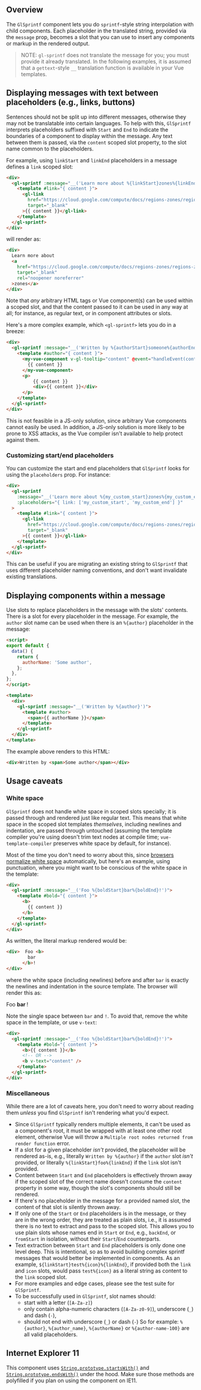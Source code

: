 ## Overview

The `GlSprintf` component lets you do `sprintf`-style string interpolation with
child components. Each placeholder in the translated string, provided via the
`message` prop, becomes a slot that you can use to insert any components or
markup in the rendered output.

> NOTE: `gl-sprintf` does not translate the message for you; you must provide
> it already translated. In the following examples, it is assumed that
> a `gettext`-style `__` translation function is available in your Vue
> templates.

## Displaying messages with text between placeholders (e.g., links, buttons)

Sentences should not be split up into different messages, otherwise they may
not be translatable into certain languages. To help with this, `GlSprintf`
interprets placeholders suffixed with `Start` and `End` to indicate the
boundaries of a component to display within the message. Any text between
them is passed, via the `content` scoped slot property, to the slot name common
to the placeholders.

For example, using `linkStart` and `linkEnd` placeholders in a message defines
a `link` scoped slot:

```html
<div>
  <gl-sprintf :message="__('Learn more about %{linkStart}zones%{linkEnd}')">
    <template #link="{ content }">
      <gl-link
        href="https://cloud.google.com/compute/docs/regions-zones/regions-zones"
        target="_blank"
      >{{ content }}</gl-link>
    </template>
  </gl-sprintf>
</div>
```

will render as:

```html
<div>
  Learn more about
  <a
    href="https://cloud.google.com/compute/docs/regions-zones/regions-zones"
    target="_blank"
    rel="noopener noreferrer"
  >zones</a>
</div>
```

Note that _any_ arbitrary HTML tags or Vue component(s) can be used within
a scoped slot, and that the content passed to it can be used in any way at all;
for instance, as regular text, or in component attributes or slots.

Here's a more complex example, which `<gl-sprintf>` lets you do in a breeze:

```html
<div>
  <gl-sprintf :message="__('Written by %{authorStart}someone%{authorEnd}')">
    <template #author="{ content }">
      <my-vue-component v-gl-tooltip="content" @event="handleEvent(content)">
        {{ content }}
      </my-vue-component>
      <p>
          {{ content }}
          <div>{{ content }}</div>
      </p>
    </template>
  </gl-sprintf>
</div>
```

This is not feasible in a JS-only solution, since arbitrary Vue components
cannot easily be used. In addition, a JS-only solution is more likely to be
prone to XSS attacks, as the Vue compiler isn't available to help protect
against them.

### Customizing start/end placeholders

You can customize the start and end placeholders that `GlSprintf` looks for
using the `placeholders` prop. For instance:

```html
<div>
  <gl-sprintf
    :message="__('Learn more about %{my_custom_start}zones%{my_custom_end}')"
    :placeholders="{ link: ['my_custom_start', 'my_custom_end'] }"
  >
    <template #link="{ content }">
      <gl-link
        href="https://cloud.google.com/compute/docs/regions-zones/regions-zones"
        target="_blank"
      >{{ content }}</gl-link>
    </template>
  </gl-sprintf>
</div>
```

This can be useful if you are migrating an existing string to `GlSprintf` that
uses different placeholder naming conventions, and don't want invalidate
existing translations.

## Displaying components within a message

Use slots to replace placeholders in the message with the slots' contents.
There is a slot for every placeholder in the message. For example, the `author`
slot name can be used when there is an `%{author}` placeholder in the message:

```html
<script>
export default {
  data() {
    return {
      authorName: 'Some author',
    };
  },
};
</script>

<template>
  <div>
    <gl-sprintf :message="__('Written by %{author}')">
      <template #author>
        <span>{{ authorName }}</span>
      </template>
    </gl-sprintf>
  </div>
</template>
```

The example above renders to this HTML:

```html
<div>Written by <span>Some author</span></div>
```

## Usage caveats

### White space

`GlSprintf` does not handle white space in scoped slots specially; it is passed
through and rendered just like regular text. This means that white space in the
scoped slot templates *themselves*, including newlines and indentation, are
passed through untouched (assuming the template compiler you're using doesn't
trim text nodes at compile time; `vue-template-compiler` preserves white space
by default, for instance).

Most of the time you don't need to worry about this, since
[browsers normalize white space][1] automatically, but here's an example, using
punctuation, where you might want to be conscious of the white space in the
template:

```html
<div>
  <gl-sprintf :message="__('Foo %{boldStart}bar%{boldEnd}!')">
    <template #bold="{ content }">
      <b>
        {{ content }}
      </b>
    </template>
  </gl-sprintf>
</div>
```

As written, the literal markup rendered would be:

```html
<div>  Foo <b>
        bar
      </b>!
</div>
```

where the white space (including newlines) before and after `bar` is exactly
the newlines and indentation in the source template. The browser will render
this as:

<div>  Foo <b>
        bar
      </b>!
</div>

Note the single space between `bar` and `!`. To avoid that, remove the
white space in the template, or use `v-text`:

```html
<div>
  <gl-sprintf :message="__('Foo %{boldStart}bar%{boldEnd}!')">
    <template #bold="{ content }">
      <b>{{ content }}</b>
      <!-- OR -->
      <b v-text="content" />
    </template>
  </gl-sprintf>
</div>
```

### Miscellaneous

While there are a lot of caveats here, you don't need to worry about reading
them _unless_ you find `GlSprintf` isn't rendering what you'd expect.

- Since `GlSprintf` typically renders multiple elements, it can't be used as
  a component's root, it must be wrapped with at least one other root element,
  otherwise Vue will throw a `Multiple root nodes returned from render
  function` error.
- If a slot for a given placeholder _isn't_ provided, the placeholder
  will be rendered as-is, e.g., literally `Written by %{author}` if the
  `author` slot _isn't_ provided, or literally `%{linkStart}foo%{linkEnd}` if
  the `link` slot isn't provided.
- Content between `Start` and `End` placeholders is effectively thrown away if
  the scoped slot of the correct name doesn't consume the `content` property in
  some way, though the slot's components should still be rendered.
- If there's no placeholder in the message for a provided named slot, the
  content of that slot is silently thrown away.
- If only one of the `Start` or `End` placeholders is in the message, or they
  are in the wrong order, they are treated as plain slots, i.e., it is assumed
  there is no text to extract and pass to the scoped slot. This allows you to
  use plain slots whose names end in `Start` or `End`, e.g., `backEnd`, or
  `fromStart` in isolation, without their `Start`/`End` counterparts.
- Text extraction between `Start` and `End` placeholders is only done one level
  deep. This is intentional, so as to avoid building complex sprintf messages
  that would better be implemented in components. As an example,
  `${linkStart}test%{icon}%{linkEnd}`, if provided both the `link` and `icon`
  slots, would pass `test%{icon}` as a literal string as content to the `link`
  scoped slot.
- For more examples and edge cases, please see the test suite for `GlSprintf`.
- To be successfully used in `GlSprintf`, slot names should:
  - start with a letter (`[A-Za-z]`)
  - only contain alpha-numeric characters (`[A-Za-z0-9]`), underscore (`_`) and
    dash (`-`),
  - should not end with underscore (`_`) or dash (`-`) So for example:
    `%{author}`, `%{author_name}`, `%{authorName}` or `%{author-name-100}` are
    all valid placeholders.

## Internet Explorer 11

This component uses [`String.prototype.startsWith()`] and [`String.prototype.endsWith()`] under the
hood. Make sure those methods are polyfilled if you plan on using the component on IE11.

[1]: https://www.w3.org/TR/css-text-3/#white-space-phase-1
[`String.prototype.startsWith()`]: https://developer.mozilla.org/en-US/docs/Web/JavaScript/Reference/Global_Objects/String/startsWith
[`String.prototype.endsWith()`]: https://developer.mozilla.org/en-US/docs/Web/JavaScript/Reference/Global_Objects/String/endsWith
